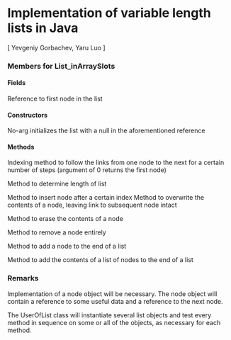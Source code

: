 # Implementation of variable length lists in Java

[ Yevgeniy Gorbachev, Yaru Luo ]

### Members for List_inArraySlots
#### Fields
Reference to first node in the list

#### Constructors
No-arg initializes the list with a null in the aforementioned reference

#### Methods 
Indexing method to follow the links from one node to the next for a certain number of steps (argument of 0 returns the first node)

Method to determine length of list

Method to insert node after a certain index
Method to overwrite the contents of a node, leaving link to subsequent node intact

Method to erase the contents of a node

Method to remove a node entirely

Method to add a node to the end of a list

Method to add the contents of a list of nodes to the end of a list

### Remarks
Implementation of a node object will be necessary. The node object will contain a reference to some useful data and a reference to the next node.

The UserOfList class will instantiate several list objects and test every method in sequence on some or all of the objects, as necessary for each method.